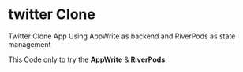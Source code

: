 # twitter Clone

Twitter Clone App Using AppWrite as backend and RiverPods as state management 

This Code only to try the **AppWrite** & **RiverPods**